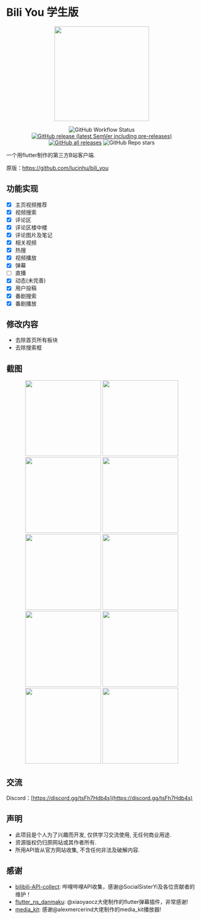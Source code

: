 # Bili You 学生版

<div align=center>
<img src="./assets/icon/bili.png" width = "250" alt="" align=center />

![GitHub Workflow Status](https://img.shields.io/github/actions/workflow/status/lucinhu/bili_you/main.yml?color=%238BC34A&style=for-the-badge)
[![GitHub release (latest SemVer including pre-releases)](https://img.shields.io/github/v/release/lucinhu/bili_you?include_prereleases&style=for-the-badge)](https://github.com/lucinhu/bili_you/releases)
[![GitHub all releases](https://img.shields.io/github/downloads/lucinhu/bili_you/total?color=%234CAF50&style=for-the-badge)](https://github.com/lucinhu/bili_you/releases)
![GitHub Repo stars](https://img.shields.io/github/stars/lucinhu/bili_you?color=%23FFC107&style=for-the-badge)

</div>

一个用flutter制作的第三方B站客户端.

原版：<https://github.com/lucinhu/bili_you>

## 功能实现

- [x] 主页视频推荐
- [x] 视频搜索
- [x] 评论区
- [x] 评论区楼中楼
- [x] 评论图片及笔记
- [x] 相关视频
- [x] 热搜
- [x] 视频播放
- [x] 弹幕
- [ ] 直播
- [x] 动态(未完善)
- [x] 用户投稿
- [x] 番剧搜索
- [x] 番剧播放

## 修改内容

- 去除首页所有板块
- 去除搜索框

## 截图

<div align=center>
<img src="assets/screenshot/v1.0.3/main_page.png" width = "200" />
<img src="assets/screenshot/v1.0.3/user_info.png" width = "200"  />
<img src="assets/screenshot/v1.0.3/search_page.png" width = "200"  />
<img src="assets/screenshot/v1.0.3/video_search.png" width = "200" />
<img src="assets/screenshot/v1.0.3/bangumi_search.png" width = "200" />
<img src="assets/screenshot/v1.0.3/video_play.png" width = "200" />
<img src="assets/screenshot/v1.0.3/bangumi_play.png" width = "200" />
<img src="assets/screenshot/v1.0.3/reply.png" width = "200" />
<img src="assets/screenshot/v1.0.3/reply_reply.png" width = "200" />
<img src="assets/screenshot/v1.0.3/about_page.png" width = "200" />
</div>

## 交流

Discord：[https://discord.gg/tsFh7Hdb4s](https://discord.gg/tsFh7Hdb4s)  

## 声明

- 此项目是个人为了兴趣而开发, 仅供学习交流使用, 无任何商业用途.  
- 资源版权仍归原网站或其作者所有.  
- 所用API皆从官方网站收集, 不含任何非法及破解内容.  

## 感谢

- [bilibili-API-collect](https://github.com/SocialSisterYi/bilibili-API-collect): 哔哩哔哩API收集，感谢@SocialSisterYi及各位贡献者的维护！  
- [flutter_ns_danmaku](https://github.com/xiaoyaocz/flutter_ns_danmaku): @xiaoyaocz大佬制作的flutter弹幕插件，非常感谢!  
- [media_kit](https://github.com/alexmercerind/media_kit): 感谢@alexmercerind大佬制作的media_kit播放器!  
